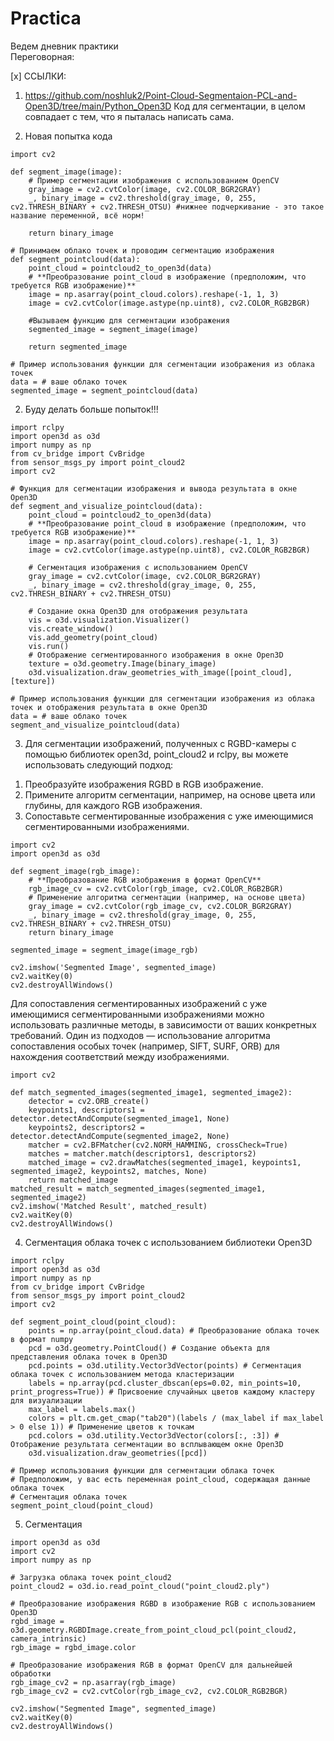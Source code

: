 # Practica
Ведем дневник практики  
Переговорная:

[x] ССЫЛКИ:
1) https://github.com/noshluk2/Point-Cloud-Segmentaion-PCL-and-Open3D/tree/main/Python_Open3D
Код для сегментации, в целом совпадает с тем, что я пыталась написать сама.


1) Новая попытка кода
```
import cv2

def segment_image(image):
    # Пример сегментации изображения с использованием OpenCV
    gray_image = cv2.cvtColor(image, cv2.COLOR_BGR2GRAY)
    _, binary_image = cv2.threshold(gray_image, 0, 255, cv2.THRESH_BINARY + cv2.THRESH_OTSU) #нижнее подчеркивание - это такое название переменной, всё норм!

    return binary_image

# Принимаем облако точек и проводим сегментацию изображения
def segment_pointcloud(data):
    point_cloud = pointcloud2_to_open3d(data)
    # **Преобразование point_cloud в изображение (предположим, что требуется RGB изображение)**
    image = np.asarray(point_cloud.colors).reshape(-1, 1, 3)
    image = cv2.cvtColor(image.astype(np.uint8), cv2.COLOR_RGB2BGR)

    #Вызываем функцию для сегментации изображения
    segmented_image = segment_image(image)

    return segmented_image

# Пример использования функции для сегментации изображения из облака точек
data = # ваше облако точек
segmented_image = segment_pointcloud(data)
```

2) Буду делать больше попыток!!!
```
import rclpy
import open3d as o3d
import numpy as np
from cv_bridge import CvBridge
from sensor_msgs_py import point_cloud2
import cv2

# Функция для сегментации изображения и вывода результата в окне Open3D
def segment_and_visualize_pointcloud(data):
    point_cloud = pointcloud2_to_open3d(data)
    # **Преобразование point_cloud в изображение (предположим, что требуется RGB изображение)**
    image = np.asarray(point_cloud.colors).reshape(-1, 1, 3)
    image = cv2.cvtColor(image.astype(np.uint8), cv2.COLOR_RGB2BGR)

    # Сегментация изображения с использованием OpenCV
    gray_image = cv2.cvtColor(image, cv2.COLOR_BGR2GRAY)
    _, binary_image = cv2.threshold(gray_image, 0, 255, cv2.THRESH_BINARY + cv2.THRESH_OTSU)

    # Создание окна Open3D для отображения результата
    vis = o3d.visualization.Visualizer()
    vis.create_window()
    vis.add_geometry(point_cloud)
    vis.run()
    # Отображение сегментированного изображения в окне Open3D
    texture = o3d.geometry.Image(binary_image)
    o3d.visualization.draw_geometries_with_image([point_cloud], [texture])

# Пример использования функции для сегментации изображения из облака точек и отображения результата в окне Open3D
data = # ваше облако точек
segment_and_visualize_pointcloud(data)

```

3) Для сегментации изображений, полученных с RGBD-камеры с помощью библиотек open3d, point_cloud2 и rclpy, вы можете использовать следующий подход:

1. Преобразуйте изображения RGBD в RGB изображение.
2. Примените алгоритм сегментации, например, на основе цвета или глубины, для каждого RGB изображения.
3. Сопоставьте сегментированные изображения с уже имеющимися сегментированными изображениями.

```
import cv2
import open3d as o3d

def segment_image(rgb_image):
    # **Преобразование RGB изображения в формат OpenCV**
    rgb_image_cv = cv2.cvtColor(rgb_image, cv2.COLOR_RGB2BGR)
    # Применение алгоритма сегментации (например, на основе цвета)
    gray_image = cv2.cvtColor(rgb_image_cv, cv2.COLOR_BGR2GRAY)
    _, binary_image = cv2.threshold(gray_image, 0, 255, cv2.THRESH_BINARY + cv2.THRESH_OTSU)
    return binary_image

segmented_image = segment_image(image_rgb)

cv2.imshow('Segmented Image', segmented_image)
cv2.waitKey(0)
cv2.destroyAllWindows()
```
Для сопоставления сегментированных изображений с уже имеющимися сегментированными изображениями можно использовать различные методы, в зависимости от ваших конкретных требований. Один из подходов — использование алгоритма сопоставления особых точек (например, SIFT, SURF, ORB) для нахождения соответствий между изображениями. 

```
import cv2

def match_segmented_images(segmented_image1, segmented_image2):
    detector = cv2.ORB_create()
    keypoints1, descriptors1 = detector.detectAndCompute(segmented_image1, None)
    keypoints2, descriptors2 = detector.detectAndCompute(segmented_image2, None)
    matcher = cv2.BFMatcher(cv2.NORM_HAMMING, crossCheck=True)
    matches = matcher.match(descriptors1, descriptors2)
    matched_image = cv2.drawMatches(segmented_image1, keypoints1, segmented_image2, keypoints2, matches, None)
    return matched_image
matched_result = match_segmented_images(segmented_image1, segmented_image2)
cv2.imshow('Matched Result', matched_result)
cv2.waitKey(0)
cv2.destroyAllWindows()
```

4) Сегментация облака точек с использованием библиотеки Open3D
```
import rclpy
import open3d as o3d
import numpy as np
from cv_bridge import CvBridge
from sensor_msgs_py import point_cloud2
import cv2

def segment_point_cloud(point_cloud):
    points = np.array(point_cloud.data) # Преобразование облака точек в формат numpy
    pcd = o3d.geometry.PointCloud() # Создание объекта для представления облака точек в Open3D
    pcd.points = o3d.utility.Vector3dVector(points) # Сегментация облака точек с использованием метода кластеризации
    labels = np.array(pcd.cluster_dbscan(eps=0.02, min_points=10, print_progress=True)) # Присвоение случайных цветов каждому кластеру для визуализации
    max_label = labels.max()
    colors = plt.cm.get_cmap("tab20")(labels / (max_label if max_label > 0 else 1)) # Применение цветов к точкам
    pcd.colors = o3d.utility.Vector3dVector(colors[:, :3]) # Отображение результата сегментации во всплывающем окне Open3D
    o3d.visualization.draw_geometries([pcd])

# Пример использования функции для сегментации облака точек
# Предположим, у вас есть переменная point_cloud, содержащая данные облака точек
# Сегментация облака точек
segment_point_cloud(point_cloud)
```

5) Сегментация
```
import open3d as o3d
import cv2
import numpy as np

# Загрузка облака точек point_cloud2
point_cloud2 = o3d.io.read_point_cloud("point_cloud2.ply")

# Преобразование изображения RGBD в изображение RGB с использованием Open3D
rgbd_image = o3d.geometry.RGBDImage.create_from_point_cloud_pcl(point_cloud2, camera_intrinsic)
rgb_image = rgbd_image.color

# Преобразование изображения RGB в формат OpenCV для дальнейшей обработки
rgb_image_cv2 = np.asarray(rgb_image)
rgb_image_cv2 = cv2.cvtColor(rgb_image_cv2, cv2.COLOR_RGB2BGR)

cv2.imshow("Segmented Image", segmented_image)
cv2.waitKey(0)
cv2.destroyAllWindows()
```

